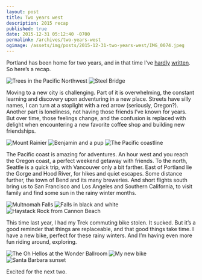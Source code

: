 ```yaml
---
layout: post
title: Two years west
description: 2015 recap
published: true
date: 2015-12-31 05:12:40 -0700
permalink: /archives/two-years-west
ogimage: /assets/img/posts/2015-12-31-two-years-west/IMG_0074.jpeg
---
```

Portland has been home for two years, and in that time I’ve [hardly][1] [written][2]. So here’s a recap.

![Trees in the Pacific Northwest][3]
![Steel Bridge][4]

Moving to a new city is challenging. Part of it is overwhelming, the constant learning and discovery upon adventuring in a new place. Streets have silly names, I can turn at a stoplight with a red arrow (seriously, Oregon?). Another part is loneliness, not having those friends I’ve known for years. But over time, those feelings change, and the confusion is replaced with delight when encountering a new favorite coffee shop and building new friendships.

![Mount Rainier][5]
![Benjamin and a pup][6]
![The Pacific coastline][7]

The Pacific coast is amazing for adventures. An hour west and you reach the Oregon coast, a perfect weekend getaway with friends. To the north, Seattle is a quick trip, with Vancouver only a bit farther. East of Portland lie the Gorge and Hood River, for hikes and quiet escapes. Some distance further, the town of Bend and its many breweries. And short flights south bring us to San Francisco and Los Angeles and Southern California, to visit family and find some sun in the rainy winter months.

![Multnomah Falls][8]
![Falls in black and white][9]
![Haystack Rock from Cannon Beach][10]

This time last year, I had my Trek commuting bike stolen. It sucked. But it’s a good reminder that things are replaceable, and that good things take time. I have a new bike, perfect for these rainy winters. And I’m having even more fun riding around, exploring.

![The Oh Hellos at the Wonder Ballroom][11]
![My new bike][12]
![Santa Barbara sunset][13]

Excited for the next two.

[1]: /archives/moving-west
[2]: /archives/one-year-west
[3]: /assets/img/posts/2015-12-31-two-years-west/IMG_0675.jpeg
[4]: /assets/img/posts/2015-12-31-two-years-west/IMG_0701.jpeg
[5]: /assets/img/posts/2015-12-31-two-years-west/IMG_1566.jpeg
[6]: /assets/img/posts/2015-12-31-two-years-west/IMG_1620.jpeg
[7]: /assets/img/posts/2015-12-31-two-years-west/IMG_2385.jpeg
[8]: /assets/img/posts/2015-12-31-two-years-west/IMG_0074.jpeg
[9]: /assets/img/posts/2015-12-31-two-years-west/IMG_0075.jpeg
[10]: /assets/img/posts/2015-12-31-two-years-west/IMG_3084.jpeg
[11]: /assets/img/posts/2015-12-31-two-years-west/8116220C-284B-4248-A850-57D4041BF4E4.jpeg
[12]: /assets/img/posts/2015-12-31-two-years-west/IMG_0458.jpeg
[13]: /assets/img/posts/2015-12-31-two-years-west/IMG_0908.jpeg
